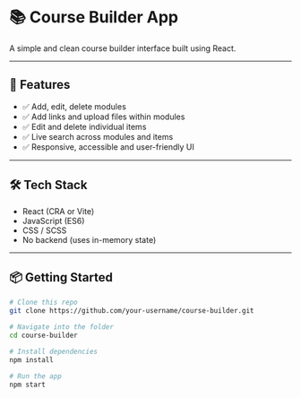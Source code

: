 # 📚 Course Builder App

A simple and clean course builder interface built using React.

---

## 🚀 Features

- ✅ Add, edit, delete modules
- ✅ Add links and upload files within modules
- ✅ Edit and delete individual items
- ✅ Live search across modules and items
- ✅ Responsive, accessible and user-friendly UI

---

## 🛠️ Tech Stack

- React (CRA or Vite)
- JavaScript (ES6)
- CSS / SCSS
- No backend (uses in-memory state)

---

## 📦 Getting Started

```bash
# Clone this repo
git clone https://github.com/your-username/course-builder.git

# Navigate into the folder
cd course-builder

# Install dependencies
npm install

# Run the app
npm start
